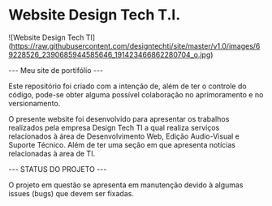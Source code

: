 # Website Design Tech T.I.

![Website Design Tech TI] (https://raw.githubusercontent.com/designtechti/site/master/v1.0/images/69228526_2390685944585646_191423466862280704_o.jpg)


--- Meu site de portifólio ---

Este repositório foi criado com a intenção de, além de ter o controle do código, pode-se obter alguma possível colaboração no aprimoramento e no versionamento.

O presente website foi desenvolvido para apresentar os trabalhos realizados pela empresa Design Tech TI a qual realiza serviços relacionados à área de Desenvolvimento Web, Edição Audio-Visual e Suporte Técnico. Além de ter uma seção em que apresenta notícias relacionadas à area de TI.

--- STATUS DO PROJETO ---

O projeto em questão se apresenta em manutenção devido à algumas issues (bugs) que devem ser fixadas.